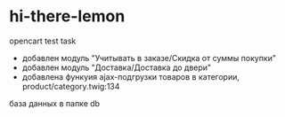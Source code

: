 # hi-there-lemon
opencart test task

- добавлен модуль "Учитывать в заказе/Скидка от суммы покупки"
- добавлен модуль "Доставка/Доставка до двери"
- добавлена функуия ajax-подгрузки товаров в категории, product/category.twig:134

база данных в папке db
